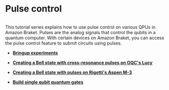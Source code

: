 # Pulse control

```{toctree}

```

This tutorial series explains how to use pulse control on various QPUs in Amazon Braket. Pulses are the analog signals that control the qubits in a quantum computer. With certain devices on Amazon Braket, you can access the pulse control feature to submit circuits using pulses.

  * [**Bringup experiments**](https://mybinder.org/v2/gh/benhong-amzn/amazon-braket-examples.git/pure_reorg?labpath=modules/Continue_Exploring/quantum_hardware/pulse_control/1_Bringup_experiments.ipynb) 

  * [**Creating a Bell state with cross-resonance pulses on OQC's Lucy**](https://mybinder.org/v2/gh/benhong-amzn/amazon-braket-examples.git/pure_reorg?labpath=modules/Continue_Exploring/quantum_hardware/pulse_control/2_Bell_pair_with_pulses_OQC.ipynb)
  
  * [**Creating a Bell state with pulses on Rigetti's Aspen M-3**](https://mybinder.org/v2/gh/benhong-amzn/amazon-braket-examples.git/pure_reorg?labpath=modules/Continue_Exploring/quantum_hardware/pulse_control/3_Bell_pair_with_pulses_Rigetti.ipynb)

  * [**Build single qubit quantum gates**](https://mybinder.org/v2/gh/benhong-amzn/amazon-braket-examples.git/pure_reorg?labpath=modules/Continue_Exploring/quantum_hardware/pulse_control/4_Build_single_qubit_gates.ipynb)
